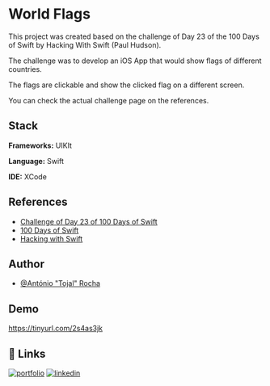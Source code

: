 
# World Flags

This project was created based on the challenge of Day 23 of the 100 Days of Swift by Hacking With Swift (Paul Hudson).

The challenge was to develop an iOS App that would show flags of different countries.

The flags are clickable and show the clicked flag on a different screen.

You can check the actual challenge page on the references.


## Stack

**Frameworks:** UIKIt

**Language:** Swift

**IDE:** XCode


## References

 - [Challenge of Day 23 of 100 Days of Swift](https://www.hackingwithswift.com/guide/2/3/challenge)
 - [100 Days of Swift](https://www.hackingwithswift.com/100/)
 - [Hacking with Swift](https://www.hackingwithswift.com/)


## Author

- [@António "Tojal" Rocha](https://github.com/T0jal)


## Demo

https://tinyurl.com/2s4as3jk

## 🔗 Links
[![portfolio](https://img.shields.io/badge/my_portfolio-000?style=for-the-badge&logo=ko-fi&logoColor=white)](https://tojal.pt/)
[![linkedin](https://img.shields.io/badge/linkedin-0A66C2?style=for-the-badge&logo=linkedin&logoColor=white)](https://www.linkedin.com/in/antoniopedrosilvarocha)
